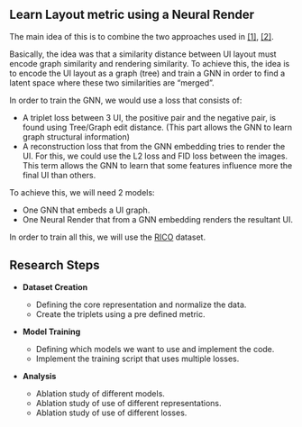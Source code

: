 ## Learn Layout metric using a Neural Render

The main idea of this is to combine the two approaches used in [[1]](https://arxiv.org/pdf/2012.06547.pdf), [[2]](https://www.ecva.net/papers/eccv_2020/papers_ECCV/papers/123670732.pdf).

Basically, the idea was that a similarity distance between UI layout must encode graph similarity and rendering similarity. To achieve this, the idea is to encode the UI layout as a graph (tree) and train a GNN in order to find a latent space where these two similarities are “merged”.

In order to train the GNN, we would use a loss that consists of:

- A triplet loss between 3 UI, the positive pair and the negative pair, is found using Tree/Graph edit distance. (This part allows the GNN to learn graph structural information)
- A reconstruction loss that from the GNN embedding tries to render the UI. For this, we could use the L2 loss and FID loss between the images. This term allows the GNN to learn that some features influence more the final UI than others.

To achieve this, we will need 2 models:

- One GNN that embeds a UI graph.
- One Neural Render that from a GNN embedding renders the resultant UI.

In order to train all this, we will use the [RICO](https://interactionmining.org/rico) dataset.

## Research Steps
- **Dataset Creation**
  - Defining the core representation and normalize the data.
  - Create the triplets using a pre defined metric.

- **Model Training**
  - Defining which models we want to use and implement the code.
  - Implement the training script that uses multiple losses.

- **Analysis**
  - Ablation study of different models.
  - Ablation study of use of different representations.
  - Ablation study of use of different losses.